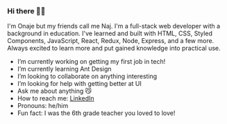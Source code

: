 ### Hi there 👋🏽

I'm Onaje but my friends call me Naj. I'm a full-stack web developer with a background in education. I've learned and built with HTML, CSS, Styled Components, JavaScript, React, Redux, Node, Express, and a few more. Always excited to learn more and put gained knowledge into practical use.
- I’m currently working on getting my first job in tech!
- I’m currently learning Ant Design
- I’m looking to collaborate on anything interesting
- I’m looking for help with getting better at UI
- Ask me about anything 😼
- How to reach me: [LinkedIn](https://www.linkedin.com/in/ooladuwa)
- Pronouns: he/him
- Fun fact: I was the 6th grade teacher you loved to love!
<!--
**ooladuwa/ooladuwa** is a ✨ _special_ ✨ repository because its `README.md` (this file) appears on your GitHub profile.

Here are some ideas to get you started:
-->
